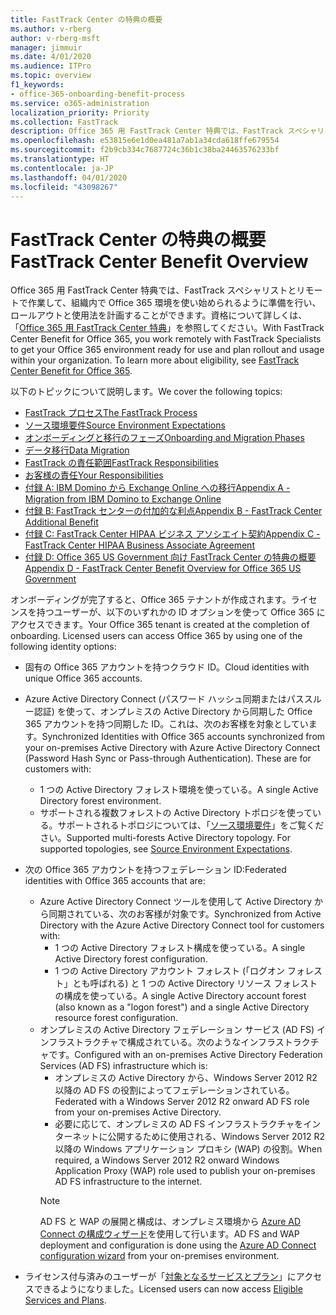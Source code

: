 ```yaml
---
title: FastTrack Center の特典の概要
ms.author: v-rberg
author: v-rberg-msft
manager: jimmuir
ms.date: 4/01/2020
ms.audience: ITPro
ms.topic: overview
f1_keywords:
- office-365-onboarding-benefit-process
ms.service: o365-administration
localization_priority: Priority
ms.collection: FastTrack
description: Office 365 用 FastTrack Center 特典では、FastTrack スペシャリストとリモートで作業して、組織内で Office 365 環境を使い始められるように準備を行い、ロールアウトと使用法を計画することができます。資格について詳しくは、「Office 365 用 FastTrack Center 特典」を参照してください。
ms.openlocfilehash: e53815e6e1d0ea481a7ab1a34cda618ffe679554
ms.sourcegitcommit: f2b9cb334c7687724c36b1c38ba24463576233bf
ms.translationtype: HT
ms.contentlocale: ja-JP
ms.lasthandoff: 04/01/2020
ms.locfileid: "43098267"
---
```

# <a name="fasttrack-center-benefit-overview"></a><span data-ttu-id="08469-104">FastTrack Center の特典の概要</span><span class="sxs-lookup"><span data-stu-id="08469-104">FastTrack Center Benefit Overview</span></span>

<span data-ttu-id="08469-p102">Office 365 用 FastTrack Center 特典では、FastTrack スペシャリストとリモートで作業して、組織内で Office 365 環境を使い始められるように準備を行い、ロールアウトと使用法を計画することができます。資格について詳しくは、「[Office 365 用 FastTrack Center 特典](O365-fasttrack-benefit-for-office-365.md)」を参照してください。</span><span class="sxs-lookup"><span data-stu-id="08469-p102">With FastTrack Center Benefit for Office 365, you work remotely with FastTrack Specialists to get your Office 365 environment ready for use and plan rollout and usage within your organization. To learn more about eligibility, see [FastTrack Center Benefit for Office 365](O365-fasttrack-benefit-for-office-365.md).</span></span>
  
<span data-ttu-id="08469-107">以下のトピックについて説明します。</span><span class="sxs-lookup"><span data-stu-id="08469-107">We cover the following topics:</span></span>
- [<span data-ttu-id="08469-108">FastTrack プロセス</span><span class="sxs-lookup"><span data-stu-id="08469-108">The FastTrack Process</span></span>](O365-fasttrack-process.md) 
- [<span data-ttu-id="08469-109">ソース環境要件</span><span class="sxs-lookup"><span data-stu-id="08469-109">Source Environment Expectations</span></span>](O365-source-environment-expectations.md)
- [<span data-ttu-id="08469-110">オンボーディングと移行のフェーズ</span><span class="sxs-lookup"><span data-stu-id="08469-110">Onboarding and Migration Phases</span></span>](O365-onboarding-and-migration.md)
- [<span data-ttu-id="08469-111">データ移行</span><span class="sxs-lookup"><span data-stu-id="08469-111">Data Migration</span></span>](O365-data-migration.md)
- [<span data-ttu-id="08469-112">FastTrack の責任範囲</span><span class="sxs-lookup"><span data-stu-id="08469-112">FastTrack Responsibilities</span></span>](O365-fasttrack-responsibilities.md)
- [<span data-ttu-id="08469-113">お客様の責任</span><span class="sxs-lookup"><span data-stu-id="08469-113">Your Responsibilities</span></span>](O365-your-responsibilities.md) 
- [<span data-ttu-id="08469-114">付録 A: IBM Domino から Exchange Online への移行</span><span class="sxs-lookup"><span data-stu-id="08469-114">Appendix A - Migration from IBM Domino to Exchange Online</span></span>](O365-from-ibm-domino-to-exchange-online.md)
- [<span data-ttu-id="08469-115">付録 B: FastTrack センターの付加的な利点</span><span class="sxs-lookup"><span data-stu-id="08469-115">Appendix B - FastTrack Center Additional Benefit</span></span>](O365-fasttrack-additional-benefits.md)
- [<span data-ttu-id="08469-116">付録 C: FastTrack Center HIPAA ビジネス アソシエイト契約</span><span class="sxs-lookup"><span data-stu-id="08469-116">Appendix C - FastTrack Center HIPAA Business Associate Agreement</span></span>](O365-hipaa-business-associate-agreement.md)
- [<span data-ttu-id="08469-117">付録 D: Office 365 US Government 向け FastTrack Center の特典の概要</span><span class="sxs-lookup"><span data-stu-id="08469-117">Appendix D - FastTrack Center Benefit Overview for Office 365 US Government</span></span>](US-Gov-appendix-overview.md)
    
<span data-ttu-id="08469-p103">オンボーディングが完了すると、Office 365 テナントが作成されます。ライセンスを持つユーザーが、以下のいずれかの ID オプションを使って Office 365 にアクセスできます。</span><span class="sxs-lookup"><span data-stu-id="08469-p103">Your Office 365 tenant is created at the completion of onboarding. Licensed users can access Office 365 by using one of the following identity options:</span></span>
- <span data-ttu-id="08469-120">固有の Office 365 アカウントを持つクラウド ID。</span><span class="sxs-lookup"><span data-stu-id="08469-120">Cloud identities with unique Office 365 accounts.</span></span>
- <span data-ttu-id="08469-p104">Azure Active Directory Connect (パスワード ハッシュ同期またはパススルー認証) を使って、オンプレミスの Active Directory から同期した Office 365 アカウントを持つ同期した ID。これは、次のお客様を対象としています。</span><span class="sxs-lookup"><span data-stu-id="08469-p104">Synchronized Identities with Office 365 accounts synchronized from your on-premises Active Directory with Azure Active Directory Connect (Password Hash Sync or Pass-through Authentication). These are for customers with:</span></span>
  - <span data-ttu-id="08469-123">1 つの Active Directory フォレスト環境を使っている。</span><span class="sxs-lookup"><span data-stu-id="08469-123">A single Active Directory forest environment.</span></span>
  - <span data-ttu-id="08469-p105">サポートされる複数フォレストの Active Directory トポロジを使っている。サポートされるトポロジについては、「[ソース環境要件](O365-source-environment-expectations.md)」をご覧ください。</span><span class="sxs-lookup"><span data-stu-id="08469-p105">Supported multi-forests Active Directory topology. For supported topologies, see [Source Environment Expectations](O365-source-environment-expectations.md).</span></span>
- <span data-ttu-id="08469-126">次の Office 365 アカウントを持つフェデレーション ID:</span><span class="sxs-lookup"><span data-stu-id="08469-126">Federated identities with Office 365 accounts that are:</span></span>
  - <span data-ttu-id="08469-127">Azure Active Directory Connect ツールを使用して Active Directory から同期されている、次のお客様が対象です。</span><span class="sxs-lookup"><span data-stu-id="08469-127">Synchronized from Active Directory with the Azure Active Directory Connect tool for customers with:</span></span>
      - <span data-ttu-id="08469-128">1 つの Active Directory フォレスト構成を使っている。</span><span class="sxs-lookup"><span data-stu-id="08469-128">A single Active Directory forest configuration.</span></span>
      - <span data-ttu-id="08469-129">1 つの Active Directory アカウント フォレスト (「ログオン フォレスト」とも呼ばれる) と 1 つの Active Directory リソース フォレストの構成を使っている。</span><span class="sxs-lookup"><span data-stu-id="08469-129">A single Active Directory account forest (also known as a "logon forest") and a single Active Directory resource forest configuration.</span></span>
  - <span data-ttu-id="08469-130">オンプレミスの Active Directory フェデレーション サービス (AD FS) インフラストラクチャで構成されている。次のようなインフラストラクチャです。</span><span class="sxs-lookup"><span data-stu-id="08469-130">Configured with an on-premises Active Directory Federation Services (AD FS) infrastructure which is:</span></span>
      - <span data-ttu-id="08469-131">オンプレミスの Active Directory から、Windows Server 2012 R2 以降の AD FS の役割によってフェデレーションされている。</span><span class="sxs-lookup"><span data-stu-id="08469-131">Federated with a Windows Server 2012 R2 onward AD FS role from your on-premises Active Directory.</span></span>
      - <span data-ttu-id="08469-132">必要に応じて、オンプレミスの AD FS インフラストラクチャをインターネットに公開するために使用される、Windows Server 2012 R2 以降の Windows アプリケーション プロキシ (WAP) の役割。</span><span class="sxs-lookup"><span data-stu-id="08469-132">When required, a Windows Server 2012 R2 onward Windows Application Proxy (WAP) role used to publish your on-premises AD FS infrastructure to the internet.</span></span>
    > [!NOTE]
    > <span data-ttu-id="08469-133">AD FS と WAP の展開と構成は、オンプレミス環境から [Azure AD Connect の構成ウィザード](https://go.microsoft.com/fwlink/?linkid=844794)を使用して行います。</span><span class="sxs-lookup"><span data-stu-id="08469-133">AD FS and WAP deployment and configuration is done using the [Azure AD Connect configuration wizard](https://go.microsoft.com/fwlink/?linkid=844794) from your on-premises environment.</span></span> 
  
- <span data-ttu-id="08469-134">ライセンス付与済みのユーザーが「[対象となるサービスとプラン](M365-eligible-services-and-plans.md)」にアクセスできるようになりました。</span><span class="sxs-lookup"><span data-stu-id="08469-134">Licensed users can now access [Eligible Services and Plans](M365-eligible-services-and-plans.md).</span></span>


